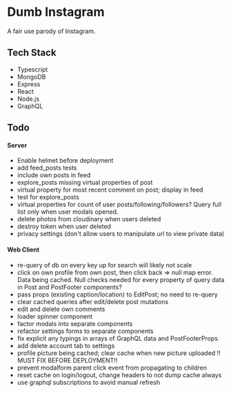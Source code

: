 # Dumb Instagram

A fair use parody of Instagram.

## Tech Stack

- Typescript
- MongoDB
- Express
- React
- Node.js
- GraphQL

## Todo

#### Server

- Enable helmet before deployment
- add feed_posts tests
- include own posts in feed
- explore_posts missing virtual properties of post
- virtual property for most recent comment on post; display in feed
- test for explore_posts
- virtual properties for count of user posts/following/followers? Query full list only when user modals opened.
- delete photos from cloudinary when users deleted
- destroy token when user deleted
- privacy settings (don't allow users to manipulate url to view private data)

#### Web Client

- re-query of db on every key up for search will likely not scale
- click on own profile from own post, then click back => null map error. Data being cached. Null checks needed for every property of query data in Post and PostFooter components?
- pass props (existing caption/location) to EditPost; no need to re-query
- clear cached queries after edit/delete post mutations
- edit and delete own comments
- loader spinner component
- factor modals into separate components
- refactor settings forms to separate components
- fix explicit any typings in arrays of GraphQL data and PostFooterProps
- add delete account tab to settings
- profile picture being cached; clear cache when new picture uploaded !! MUST FIX BEFORE DEPLOYMENT!!
- prevent modalform parent click event from propagating to children
- reset cache on login/logout, change headers to not dump cache always
- use graphql subscriptions to avoid manual refresh
